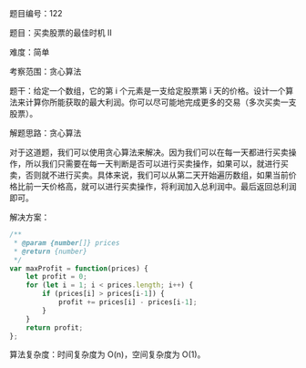 题目编号：122

题目：买卖股票的最佳时机 II

难度：简单

考察范围：贪心算法

题干：给定一个数组，它的第 i 个元素是一支给定股票第 i 天的价格。设计一个算法来计算你所能获取的最大利润。你可以尽可能地完成更多的交易（多次买卖一支股票）。

解题思路：贪心算法

对于这道题，我们可以使用贪心算法来解决。因为我们可以在每一天都进行买卖操作，所以我们只需要在每一天判断是否可以进行买卖操作，如果可以，就进行买卖，否则就不进行买卖。具体来说，我们可以从第二天开始遍历数组，如果当前价格比前一天价格高，就可以进行买卖操作，将利润加入总利润中。最后返回总利润即可。

解决方案：

```javascript
/**
 * @param {number[]} prices
 * @return {number}
 */
var maxProfit = function(prices) {
    let profit = 0;
    for (let i = 1; i < prices.length; i++) {
        if (prices[i] > prices[i-1]) {
            profit += prices[i] - prices[i-1];
        }
    }
    return profit;
};
```

算法复杂度：时间复杂度为 O(n)，空间复杂度为 O(1)。